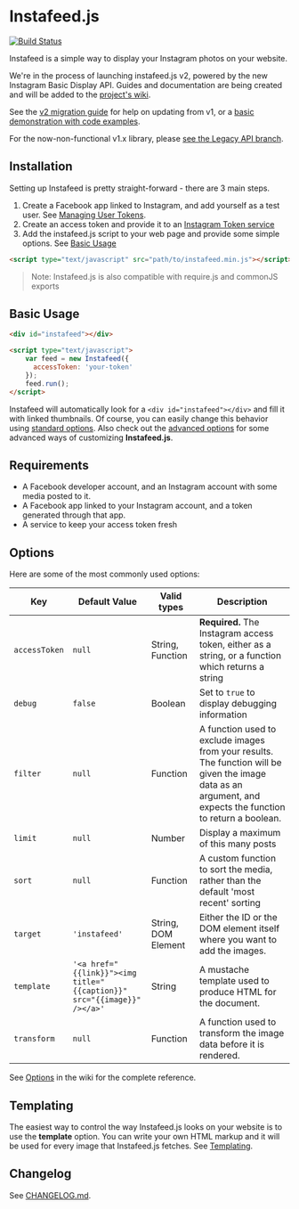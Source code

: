 # Instafeed.js

[![Build Status](https://travis-ci.com/stevenschobert/instafeed.js.svg?branch=master)](https://travis-ci.com/stevenschobert/instafeed.js)

Instafeed is a simple way to display your Instagram photos on your website.

We're in the process of launching instafeed.js v2, powered by the new Instagram Basic Display API. Guides and documentation are being created and will be added to the [project's wiki](https://github.com/stevenschobert/instafeed.js/wiki).

See the [v2 migration guide](https://github.com/stevenschobert/instafeed.js/wiki/Version-2-migration-guide) for help on updating from v1, or a [basic demonstration with code examples](https://codepen.io/companionstudio/pen/rNVPGOz).

For the now-non-functional v1.x library, please [see the Legacy API branch](https://github.com/stevenschobert/instafeed.js/tree/legacy-api).

## Installation

Setting up Instafeed is pretty straight-forward - there are 3 main steps.

 1. Create a Facebook app linked to Instagram, and add yourself as a test user. See [Managing User Tokens](https://github.com/stevenschobert/instafeed.js/wiki/Managing-Access-Tokens).
 2. Create an access token and provide it to an [Instagram Token service](https://github.com/companionstudio/instagram-token-agent)
 3. Add the instafeed.js script to your web page and provide some simple options. See [Basic Usage](https://github.com/stevenschobert/instafeed.js/wiki/Basic-Usage)

```html
<script type="text/javascript" src="path/to/instafeed.min.js"></script>
```

> Note: Instafeed.js is also compatible with require.js and commonJS exports

## Basic Usage

```html
<div id="instafeed"></div>

<script type="text/javascript">
    var feed = new Instafeed({
      accessToken: 'your-token'
    });
    feed.run();
</script>
```

Instafeed will automatically look for a `<div id="instafeed"></div>` and fill it with linked thumbnails. Of course, you can easily change this behavior using [standard options](#standard-options). Also check out the [advanced options](#advanced-options) for some advanced ways of customizing __Instafeed.js__.

## Requirements

 * A Facebook developer account, and an Instagram account with some media posted to it.
 * A Facebook app linked to your Instagram account, and a token generated through that app.
 * A service to keep your access token fresh

## Options

Here are some of the most commonly used options:

| Key  | Default Value  | Valid types | Description  |
|---|---|---|---|
| `accessToken` | `null` | String, Function | **Required.** The Instagram access token, either as a string, or a function which returns a string |
| `debug` | `false` | Boolean | Set to `true` to display debugging information |
| `filter` | `null` | Function | A function used to exclude images from your results. The function will be given the image data as an argument, and expects the function to return a boolean. |
| `limit` | `null` | Number | Display a maximum of this many posts |
| `sort` | `null` | Function | A custom function to sort the media, rather than the default 'most recent' sorting|
| `target` | `'instafeed'` | String, DOM Element | Either the ID or the DOM element itself where you want to add the images. |
| `template` | `'<a href="{{link}}"><img title="{{caption}}" src="{{image}}" /></a>'` | String | A mustache template used to produce HTML for the document. |
| `transform` | `null` | Function | A function used to transform the image data before it is rendered. |

See [Options](https://github.com/stevenschobert/instafeed.js/wiki/Options-Reference) in the wiki for the complete reference.

## Templating

The easiest way to control the way Instafeed.js looks on your website is to use the __template__ option. You can write your own HTML markup and it will be used for every image that Instafeed.js fetches. See [Templating](https://github.com/stevenschobert/instafeed.js/wiki/Templating).

## Changelog

See [CHANGELOG.md](CHANGELOG.md).
